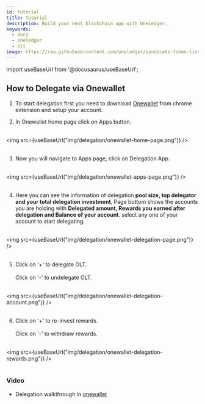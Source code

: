 ```yaml
---
id: tutorial
title: Tutorial
description: Build your next blockchain app with OneLedger.
keywords:
  - docs
  - oneledger
  - olt
image: https://raw.githubusercontent.com/oneledger/syndicate-token-list/master/logo.svg
---
```


import useBaseUrl from '@docusaurus/useBaseUrl';

## How to Delegate via Onewallet

1. To start delegation first you need to download [Onewallet](https://chrome.google.com/webstore/detail/onewallet-kratos-mainnet/bbmdccojdbpcpmoadenplnoncfcijgkn?hl=en) from chrome extension and setup your account.

2. In Onewallet home page click on Apps button.<br/><br/>

<img src={useBaseUrl("img/delegation/onewallet-home-page.png")} /><br/><br/>

3. Now you will navigate to Apps page, click on Delegation App.<br/><br/>

<img src={useBaseUrl("img/delegation/onewallet-apps-page.png")} /><br/><br/>

4. Here you can see the information of delegation **pool size, top delegator and your total delegation investment**, Page bottom shows the accounts you are holding with **Delegated amount, Rewards you earned after delegation and Balance of your account**. select any one of your account to start delegating.<br/><br/>

<img src={useBaseUrl("img/delegation/onewallet-delegation-page.png")} /><br/><br/>

5. Click on '+' to delegate OLT.<br/><br/>
   Click on '-' to undelegate OLT.<br/><br/>

<img src={useBaseUrl("img/delegation/onewallet-delegation-account.png")} /><br/><br/>

6. Click on '+' to re-invest rewards.<br/><br/>
   Click on '-' to withdraw rewards.<br/><br/>

<img src={useBaseUrl("img/delegation/onewallet-delegation-rewards.png")} /><br/><br/>

### Video

* Delegation walkthrough in [onewallet](https://www.youtube.com/watch?v=Ss0fAgcn7rE&t=2s)